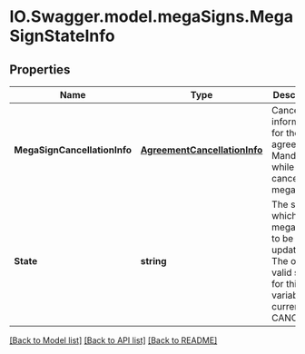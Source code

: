 # IO.Swagger.model.megaSigns.MegaSignStateInfo
## Properties

Name | Type | Description | Notes
------------ | ------------- | ------------- | -------------
**MegaSignCancellationInfo** | [**AgreementCancellationInfo**](AgreementCancellationInfo.md) | Cancellation information for the agreement. Mandatory while cancelling a megaSign | [optional] 
**State** | **string** | The state to which the megaSign is to be updated. The only valid state for this variable is currently, CANCELLED | [optional] 

[[Back to Model list]](../README.md#documentation-for-models) [[Back to API list]](../README.md#documentation-for-api-endpoints) [[Back to README]](../README.md)

